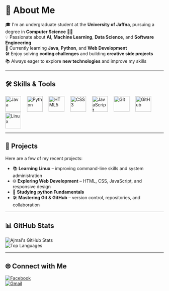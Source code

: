 # 🚀 About Me

🎓 I'm an undergraduate student at the **University of Jaffna**, pursuing a degree in **Computer Science** 👨‍🎓  
💡 Passionate about **AI**, **Machine Learning**, **Data Science**, and **Software Engineering**  
🌱 Currently learning **Java**, **Python**, and **Web Development**  
🛠 Enjoy solving **coding challenges** and building **creative side projects**  
📚 Always eager to explore **new technologies** and improve my skills  

---

## 🛠 Skills & Tools

<p>
  <img src="https://cdn.jsdelivr.net/gh/devicons/devicon/icons/java/java-original.svg" alt="Java" width="50" height="50" style="margin-right: 15px;"/>
  <img src="https://cdn.jsdelivr.net/gh/devicons/devicon/icons/python/python-original.svg" alt="Python" width="50" height="50" style="margin-right: 15px;"/>
  <img src="https://cdn.jsdelivr.net/gh/devicons/devicon/icons/html5/html5-original.svg" alt="HTML5" width="50" height="50" style="margin-right: 15px;"/>
  <img src="https://cdn.jsdelivr.net/gh/devicons/devicon/icons/css3/css3-original.svg" alt="CSS3" width="50" height="50" style="margin-right: 15px;"/>
  <img src="https://cdn.jsdelivr.net/gh/devicons/devicon/icons/javascript/javascript-original.svg" alt="JavaScript" width="50" height="50" style="margin-right: 15px;"/>
  <img src="https://cdn.jsdelivr.net/gh/devicons/devicon/icons/git/git-original.svg" alt="Git" width="50" height="50" style="margin-right: 15px;"/>
  <img src="https://cdn.jsdelivr.net/gh/devicons/devicon/icons/github/github-original.svg" alt="GitHub" width="50" height="50" style="margin-right: 15px;"/>
  <img src="https://cdn.jsdelivr.net/gh/devicons/devicon/icons/linux/linux-original.svg" alt="Linux" width="50" height="50"/>
</p>

---

## 📂 Projects

Here are a few of my recent projects:

- 📚 **Learning Linux** – improving command-line skills and system administration  
- 🌐 **Exploring Web Development** – HTML, CSS, JavaScript, and responsive design  
- 🤖 **Studying python Fundamentals**   
- 🛠 **Mastering Git & GitHub** – version control, repositories, and collaboration  



---

## 📊 GitHub Stats

![Ajmal's GitHub Stats](https://github-readme-stats.vercel.app/api?username=mhmdajmal&show_icons=true&theme=radical)  
![Top Languages](https://github-readme-stats.vercel.app/api/top-langs/?username=mhmdajmal&layout=compact&theme=radical)

---

## 🌐 Connect with Me

[![Facebook](https://img.shields.io/badge/Facebook-1877F2?style=for-the-badge&logo=facebook&logoColor=white)](https://www.facebook.com/YOUR_FACEBOOK_PROFILE)  
[![Gmail](https://img.shields.io/badge/Gmail-D14836?style=for-the-badge&logo=gmail&logoColor=white)](mailto:ajmalmohomed544@gmail.com)
